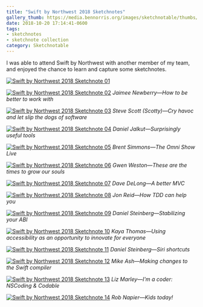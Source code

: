 ```yaml
---
title: "Swift by Northwest 2018 Sketchnotes"
gallery_thumb: https://media.bennorris.org/images/sketchnotable/thumbs/swift-by-northwest-2018-sketchnotes-01.jpg
date: 2018-10-20 17:14:41-0600
tags:
- sketchnotes
- sketchnote collection
category: Sketchnotable
---
```


I was able to attend Swift by Northwest with another member of my team, and enjoyed the chance to learn and capture some sketchnotes.

[![Swift by Northwest 2018 Sketchnote 01](https://media.bennorris.org/images/sketchnotable/swift-by-northwest-2018/swift-by-northwest-2018-sketchnotes-01.jpg)](https://media.bennorris.org/images/sketchnotable/swift-by-northwest-2018/swift-by-northwest-2018-sketchnotes-01.jpg)

[![Swift by Northwest 2018 Sketchnote 02](https://media.bennorris.org/images/sketchnotable/swift-by-northwest-2018/swift-by-northwest-2018-sketchnotes-02.jpg)](https://media.bennorris.org/images/sketchnotable/swift-by-northwest-2018/swift-by-northwest-2018-sketchnotes-02.jpg)
_Jaimee Newberry—How to be better to work with_

[![Swift by Northwest 2018 Sketchnote 03](https://media.bennorris.org/images/sketchnotable/swift-by-northwest-2018/swift-by-northwest-2018-sketchnotes-03.jpg)](https://media.bennorris.org/images/sketchnotable/swift-by-northwest-2018/swift-by-northwest-2018-sketchnotes-03.jpg)
_Steve Scott (Scotty)—Cry havoc and let slip the dogs of software_

[![Swift by Northwest 2018 Sketchnote 04](https://media.bennorris.org/images/sketchnotable/swift-by-northwest-2018/swift-by-northwest-2018-sketchnotes-04.jpg)](https://media.bennorris.org/images/sketchnotable/swift-by-northwest-2018/swift-by-northwest-2018-sketchnotes-04.jpg)
_Daniel Jalkut—Surprisingly useful tools_

[![Swift by Northwest 2018 Sketchnote 05](https://media.bennorris.org/images/sketchnotable/swift-by-northwest-2018/swift-by-northwest-2018-sketchnotes-05.jpg)](https://media.bennorris.org/images/sketchnotable/swift-by-northwest-2018/swift-by-northwest-2018-sketchnotes-05.jpg)
_Brent Simmons—The Omni Show Live_

[![Swift by Northwest 2018 Sketchnote 06](https://media.bennorris.org/images/sketchnotable/swift-by-northwest-2018/swift-by-northwest-2018-sketchnotes-06.jpg)](https://media.bennorris.org/images/sketchnotable/swift-by-northwest-2018/swift-by-northwest-2018-sketchnotes-06.jpg)
_Gwen Weston—These are the times to grow our souls_

[![Swift by Northwest 2018 Sketchnote 07](https://media.bennorris.org/images/sketchnotable/swift-by-northwest-2018/swift-by-northwest-2018-sketchnotes-07.jpg)](https://media.bennorris.org/images/sketchnotable/swift-by-northwest-2018/swift-by-northwest-2018-sketchnotes-07.jpg)
_Dave DeLong—A better MVC_

[![Swift by Northwest 2018 Sketchnote 08](https://media.bennorris.org/images/sketchnotable/swift-by-northwest-2018/swift-by-northwest-2018-sketchnotes-08.jpg)](https://media.bennorris.org/images/sketchnotable/swift-by-northwest-2018/swift-by-northwest-2018-sketchnotes-08.jpg)
_Jon Reid—How TDD can help you_

[![Swift by Northwest 2018 Sketchnote 09](https://media.bennorris.org/images/sketchnotable/swift-by-northwest-2018/swift-by-northwest-2018-sketchnotes-09.jpg)](https://media.bennorris.org/images/sketchnotable/swift-by-northwest-2018/swift-by-northwest-2018-sketchnotes-09.jpg)
_Daniel Steinberg—Stabilizing your ABI_

[![Swift by Northwest 2018 Sketchnote 10](https://media.bennorris.org/images/sketchnotable/swift-by-northwest-2018/swift-by-northwest-2018-sketchnotes-10.jpg)](https://media.bennorris.org/images/sketchnotable/swift-by-northwest-2018/swift-by-northwest-2018-sketchnotes-10.jpg)
_Kaya Thomas—Using accessibility as an opportunity to innovate for everyone_

[![Swift by Northwest 2018 Sketchnote 11](https://media.bennorris.org/images/sketchnotable/swift-by-northwest-2018/swift-by-northwest-2018-sketchnotes-11.jpg)](https://media.bennorris.org/images/sketchnotable/swift-by-northwest-2018/swift-by-northwest-2018-sketchnotes-11.jpg)
_Daniel Steinberg—Siri shortcuts_

[![Swift by Northwest 2018 Sketchnote 12](https://media.bennorris.org/images/sketchnotable/swift-by-northwest-2018/swift-by-northwest-2018-sketchnotes-12.jpg)](https://media.bennorris.org/images/sketchnotable/swift-by-northwest-2018/swift-by-northwest-2018-sketchnotes-12.jpg)
_Mike Ash—Making changes to the Swift compiler_

[![Swift by Northwest 2018 Sketchnote 13](https://media.bennorris.org/images/sketchnotable/swift-by-northwest-2018/swift-by-northwest-2018-sketchnotes-13.jpg)](https://media.bennorris.org/images/sketchnotable/swift-by-northwest-2018/swift-by-northwest-2018-sketchnotes-13.jpg)
_Liz Marley—I'm a coder: NSCoding & Codable_

[![Swift by Northwest 2018 Sketchnote 14](https://media.bennorris.org/images/sketchnotable/swift-by-northwest-2018/swift-by-northwest-2018-sketchnotes-14.jpg)](https://media.bennorris.org/images/sketchnotable/swift-by-northwest-2018/swift-by-northwest-2018-sketchnotes-14.jpg)
_Rob Napier—Kids today!_
